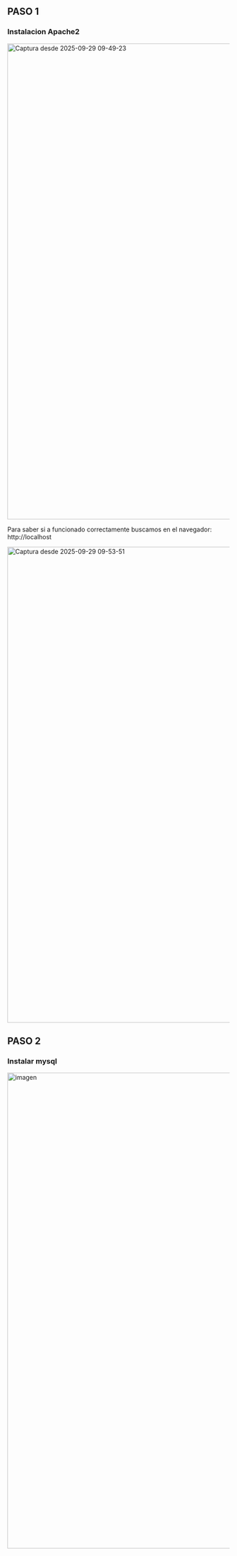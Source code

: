 ## PASO 1
### Instalacion Apache2

<img width="1919" height="1076" alt="Captura desde 2025-09-29 09-49-23" src="https://github.com/user-attachments/assets/4ec8d562-14b2-4b56-b332-3c933522250f" />

Para saber si a funcionado correctamente buscamos en el navegador: http://localhost

<img width="1919" height="1076" alt="Captura desde 2025-09-29 09-53-51" src="https://github.com/user-attachments/assets/4e9c0529-6ed4-4913-8686-01482e0bf7ea" />


## PASO 2
### Instalar mysql

<img width="1919" height="1076" alt="imagen" src="https://github.com/user-attachments/assets/1a2e3093-10cb-4cad-ad6e-6c03591af9fa" />

